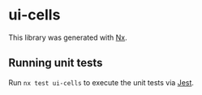 # ui-cells

This library was generated with [Nx](https://nx.dev).

## Running unit tests

Run `nx test ui-cells` to execute the unit tests via [Jest](https://jestjs.io).
